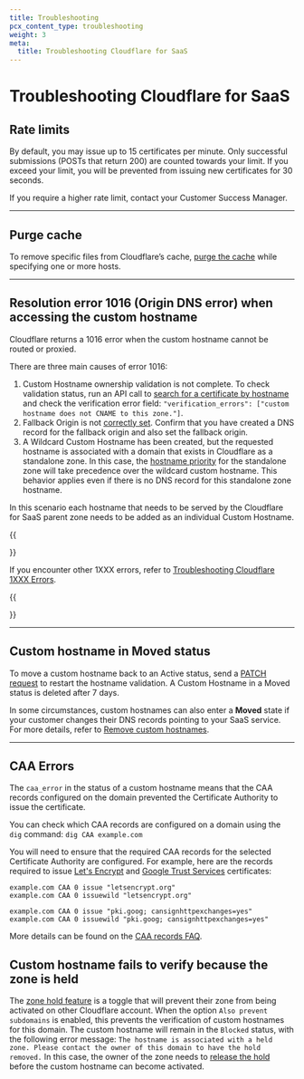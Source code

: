 ```yaml
---
title: Troubleshooting
pcx_content_type: troubleshooting
weight: 3
meta:
  title: Troubleshooting Cloudflare for SaaS
---
```


# Troubleshooting Cloudflare for SaaS

## Rate limits

By default, you may issue up to 15 certificates per minute. Only successful submissions (POSTs that return 200) are counted towards your limit. If you exceed your limit, you will be prevented from issuing new certificates for 30 seconds.

If you require a higher rate limit, contact your Customer Success Manager.

---

## Purge cache

To remove specific files from Cloudflare’s cache, [purge the cache](/cache/how-to/purge-cache/purge-by-single-file/) while specifying one or more hosts.

---

## Resolution error 1016 (Origin DNS error) when accessing the custom hostname

Cloudflare returns a 1016 error when the custom hostname cannot be routed or proxied.

There are three main causes of error 1016:

1.  Custom Hostname ownership validation is not complete. To check validation status, run an API call to [search for a certificate by hostname](/cloudflare-for-platforms/cloudflare-for-saas/start/common-api-calls/) and check the verification error field: `"verification_errors": ["custom hostname does not CNAME to this zone."]`.
2.  Fallback Origin is not [correctly set](/cloudflare-for-platforms/cloudflare-for-saas/start/getting-started/#step-1--create-fallback-origin). Confirm that you have created a DNS record for the fallback origin and also set the fallback origin.
3.  A Wildcard Custom Hostname has been created, but the requested hostname is associated with a domain that exists in Cloudflare as a standalone zone. In this case, the [hostname priority](/ssl/reference/certificate-and-hostname-priority/#hostname-priority-ssl-for-saas) for the standalone zone will take precedence over the wildcard custom hostname. This behavior applies even if there is no DNS record for this standalone zone hostname.

In this scenario each hostname that needs to be served by the Cloudflare for SaaS parent zone needs to be added as an individual Custom Hostname.

{{<Aside type="note">}}

If you encounter other 1XXX errors, refer to [Troubleshooting Cloudflare 1XXX Errors](/support/troubleshooting/cloudflare-errors/troubleshooting-cloudflare-1xxx-errors/).

{{</Aside>}}

---

## Custom hostname in Moved status

To move a custom hostname back to an Active status, send a [PATCH request](/api/operations/custom-hostname-for-a-zone-edit-custom-hostname) to restart the hostname validation. A Custom Hostname in a Moved status is deleted after 7 days.

In some circumstances, custom hostnames can also enter a **Moved** state if your customer changes their DNS records pointing to your SaaS service. For more details, refer to [Remove custom hostnames](/cloudflare-for-platforms/cloudflare-for-saas/domain-support/remove-custom-hostnames/).

---


## CAA Errors

The `caa_error` in the status of a custom hostname means that the CAA records configured on the domain prevented the Certificate Authority to issue the certificate.

You can check which CAA records are configured on a domain using the `dig` command:
`dig CAA example.com`

You will need to ensure that the required CAA records for the selected Certificate Authority are configured.
For example, here are the records required to issue [Let's Encrypt](https://letsencrypt.org/docs/caa/) and [Google Trust Services](https://pki.goog/faq/#caa) certificates:

```
example.com CAA 0 issue "letsencrypt.org"
example.com CAA 0 issuewild "letsencrypt.org"

example.com CAA 0 issue "pki.goog; cansignhttpexchanges=yes"
example.com CAA 0 issuewild "pki.goog; cansignhttpexchanges=yes"
```

More details can be found on the [CAA records FAQ](/ssl/edge-certificates/troubleshooting/caa-records/).

## Custom hostname fails to verify because the zone is held

The [zone hold feature](/fundamentals/account-and-billing/account-security/zone-holds/) is a toggle that will prevent their zone from being activated on other Cloudflare account.
When the option `Also prevent subdomains` is enabled, this prevents the verification of custom hostnames for this domain. The custom hostname will remain in the `Blocked` status, with the following error message: `The hostname is associated with a held zone. Please contact the owner of this domain to have the hold removed.` In this case, the owner of the zone needs to [release the hold](/fundamentals/account-and-billing/account-security/zone-holds/#release-zone-holds) before the custom hostname can become activated.

